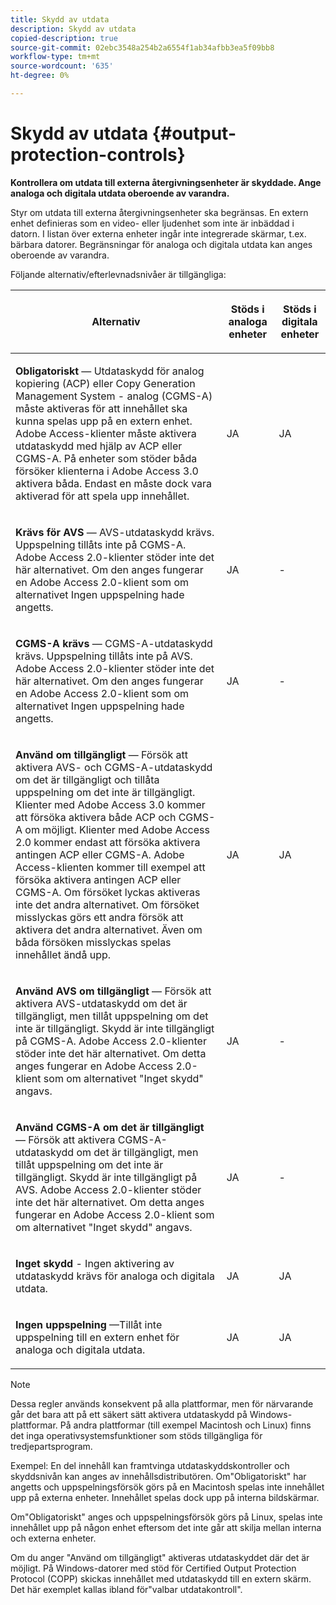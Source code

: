 ```yaml
---
title: Skydd av utdata
description: Skydd av utdata
copied-description: true
source-git-commit: 02ebc3548a254b2a6554f1ab34afbb3ea5f09bb8
workflow-type: tm+mt
source-wordcount: '635'
ht-degree: 0%

---
```


# Skydd av utdata {#output-protection-controls}

**Kontrollera om utdata till externa återgivningsenheter är skyddade. Ange analoga och digitala utdata oberoende av varandra.**

Styr om utdata till externa återgivningsenheter ska begränsas. En extern enhet definieras som en video- eller ljudenhet som inte är inbäddad i datorn. I listan över externa enheter ingår inte integrerade skärmar, t.ex. bärbara datorer. Begränsningar för analoga och digitala utdata kan anges oberoende av varandra.

Följande alternativ/efterlevnadsnivåer är tillgängliga:

<table frame="all" colsep="0" rowsep="1" id="adobetable_fvw_5fx_n4"> 
 <thead class="- topic/thead "> 
  <tr rowsep="1" class="- topic/row "> 
   <th colname="1" class="- topic/entry entry"> <p class="- topic/p ">Alternativ </p> </th> 
   <th colname="2" class="- topic/entry entry"> <p class="- topic/p ">Stöds i analoga enheter </p> </th> 
   <th colname="3" class="- topic/entry entry"> <p class="- topic/p ">Stöds i digitala enheter </p> </th> 
  </tr> 
 </thead>
 <tbody class="- topic/tbody "> 
  <tr rowsep="1" class="- topic/row "> 
   <td colname="1" class="- topic/entry "> <p class="- topic/p "><b class="+ topic/ph hi-d/b ">Obligatoriskt</b> — Utdataskydd för analog kopiering (ACP) eller Copy Generation Management System - analog (CGMS-A) måste aktiveras för att innehållet ska kunna spelas upp på en extern enhet. Adobe Access-klienter måste aktivera utdataskydd med hjälp av ACP eller CGMS-A. På enheter som stöder båda försöker klienterna i Adobe Access 3.0 aktivera båda. Endast en måste dock vara aktiverad för att spela upp innehållet. </p> </td> 
   <td colname="2" class="- topic/entry "> <p class="- topic/p ">JA </p> </td> 
   <td colname="3" class="- topic/entry "> <p class="- topic/p ">JA </p> </td> 
  </tr> 
  <tr rowsep="1" class="- topic/row "> 
   <td colname="1" class="- topic/entry "> <p class="- topic/p "><b class="+ topic/ph hi-d/b ">Krävs för AVS</b> — AVS-utdataskydd krävs. Uppspelning tillåts inte på CGMS-A. Adobe Access 2.0-klienter stöder inte det här alternativet. Om den anges fungerar en Adobe Access 2.0-klient som om alternativet Ingen uppspelning hade angetts. </p> </td> 
   <td colname="2" class="- topic/entry "> <p class="- topic/p ">JA </p> </td> 
   <td colname="3" class="- topic/entry "> <p class="- topic/p ">- </p> </td> 
  </tr> 
  <tr rowsep="1" class="- topic/row "> 
   <td colname="1" class="- topic/entry "> <p class="- topic/p "><b class="+ topic/ph hi-d/b ">CGMS-A krävs</b> — CGMS-A-utdataskydd krävs. Uppspelning tillåts inte på AVS. Adobe Access 2.0-klienter stöder inte det här alternativet. Om den anges fungerar en Adobe Access 2.0-klient som om alternativet Ingen uppspelning hade angetts. </p> </td> 
   <td colname="2" class="- topic/entry "> <p class="- topic/p ">JA </p> </td> 
   <td colname="3" class="- topic/entry "> <p class="- topic/p ">- </p> </td> 
  </tr> 
  <tr rowsep="1" class="- topic/row "> 
   <td colname="1" class="- topic/entry "> <p class="- topic/p "><b class="+ topic/ph hi-d/b ">Använd om tillgängligt</b> — Försök att aktivera AVS- och CGMS-A-utdataskydd om det är tillgängligt och tillåta uppspelning om det inte är tillgängligt. Klienter med Adobe Access 3.0 kommer att försöka aktivera både ACP och CGMS-A om möjligt. Klienter med Adobe Access 2.0 kommer endast att försöka aktivera antingen ACP eller CGMS-A. Adobe Access-klienten kommer till exempel att försöka aktivera antingen ACP eller CGMS-A. Om försöket lyckas aktiveras inte det andra alternativet. Om försöket misslyckas görs ett andra försök att aktivera det andra alternativet. Även om båda försöken misslyckas spelas innehållet ändå upp. </p> </td> 
   <td colname="2" class="- topic/entry "> <p class="- topic/p ">JA </p> </td> 
   <td colname="3" class="- topic/entry "> <p class="- topic/p ">JA </p> </td> 
  </tr> 
  <tr rowsep="1" class="- topic/row "> 
   <td colname="1" class="- topic/entry "> <p class="- topic/p "><b class="+ topic/ph hi-d/b ">Använd AVS om tillgängligt</b> — Försök att aktivera AVS-utdataskydd om det är tillgängligt, men tillåt uppspelning om det inte är tillgängligt. Skydd är inte tillgängligt på CGMS-A. Adobe Access 2.0-klienter stöder inte det här alternativet. Om detta anges fungerar en Adobe Access 2.0-klient som om alternativet "Inget skydd" angavs. </p> </td> 
   <td colname="2" class="- topic/entry "> <p class="- topic/p ">JA </p> </td> 
   <td colname="3" class="- topic/entry "> <p class="- topic/p ">- </p> </td> 
  </tr> 
  <tr rowsep="1" class="- topic/row "> 
   <td colname="1" class="- topic/entry "> <p class="- topic/p "><b class="+ topic/ph hi-d/b ">Använd CGMS-A om det är tillgängligt </b>— Försök att aktivera CGMS-A-utdataskydd om det är tillgängligt, men tillåt uppspelning om det inte är tillgängligt. Skydd är inte tillgängligt på AVS. Adobe Access 2.0-klienter stöder inte det här alternativet. Om detta anges fungerar en Adobe Access 2.0-klient som om alternativet "Inget skydd" angavs. </p> </td> 
   <td colname="2" class="- topic/entry "> <p class="- topic/p ">JA </p> </td> 
   <td colname="3" class="- topic/entry "> <p class="- topic/p ">- </p> </td> 
  </tr> 
  <tr rowsep="1" class="- topic/row "> 
   <td colname="1" class="- topic/entry "> <p class="- topic/p "><b class="+ topic/ph hi-d/b ">Inget skydd</b> - Ingen aktivering av utdataskydd krävs för analoga och digitala utdata. </p> </td> 
   <td colname="2" class="- topic/entry "> <p class="- topic/p ">JA </p> </td> 
   <td colname="3" class="- topic/entry "> <p class="- topic/p ">JA </p> </td> 
  </tr> 
  <tr rowsep="0" class="- topic/row "> 
   <td colname="1" class="- topic/entry "> <p class="- topic/p "><b class="+ topic/ph hi-d/b ">Ingen uppspelning</b> —Tillåt inte uppspelning till en extern enhet för analoga och digitala utdata. </p> </td> 
   <td colname="2" class="- topic/entry "> <p class="- topic/p ">JA </p> </td> 
   <td colname="3" class="- topic/entry "> <p class="- topic/p ">JA </p> </td> 
  </tr> 
 </tbody> 
</table>

>[!NOTE]
>
>Dessa regler används konsekvent på alla plattformar, men för närvarande går det bara att på ett säkert sätt aktivera utdataskydd på Windows-plattformar. På andra plattformar (till exempel Macintosh och Linux) finns det inga operativsystemsfunktioner som stöds tillgängliga för tredjepartsprogram.

Exempel: En del innehåll kan framtvinga utdataskyddskontroller och skyddsnivån kan anges av innehållsdistributören. Om&quot;Obligatoriskt&quot; har angetts och uppspelningsförsök görs på en Macintosh spelas inte innehållet upp på externa enheter. Innehållet spelas dock upp på interna bildskärmar.

Om&quot;Obligatoriskt&quot; anges och uppspelningsförsök görs på Linux, spelas inte innehållet upp på någon enhet eftersom det inte går att skilja mellan interna och externa enheter.

Om du anger &quot;Använd om tillgängligt&quot; aktiveras utdataskyddet där det är möjligt. På Windows-datorer med stöd för Certified Output Protection Protocol (COPP) skickas innehållet med utdataskydd till en extern skärm. Det här exemplet kallas ibland för&quot;valbar utdatakontroll&quot;.
